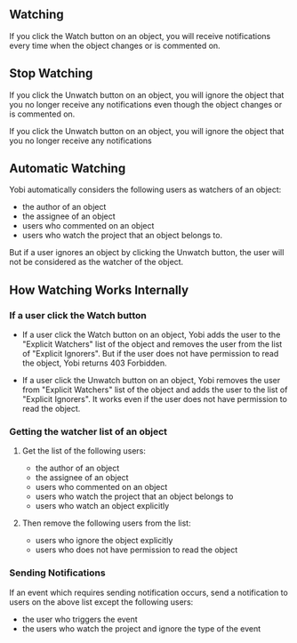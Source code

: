 Watching
--------

If you click the Watch button on an object, you will receive notifications
every time when the object changes or is commented on.

Stop Watching
-------------

If you click the Unwatch button on an object, you will ignore the object that
you no longer receive any notifications even though the object changes or is
commented on.

If you click the Unwatch button on an object, you will ignore the object that
you no longer receive any notifications

Automatic Watching
------------------

Yobi automatically considers the following users as watchers of an object:

* the author of an object
* the assignee of an object
* users who commented on an object
* users who watch the project that an object belongs to.

But if a user ignores an object by clicking the Unwatch button, the user will
not be considered as the watcher of the object.

How Watching Works Internally
-----------------------------

### If a user click the Watch button

* If a user click the Watch button on an object, Yobi adds the user to the
  "Explicit Watchers" list of the object and removes the user from the list of
  "Explicit Ignorers". But if the user does not have permission to read the
  object, Yobi returns 403 Forbidden.

* If a user click the Unwatch button on an object, Yobi removes the user from
  "Explicit Watchers" list of the object and adds the user to the list of
  "Explicit Ignorers". It works even if the user does not have permission to
  read the object.

### Getting the watcher list of an object

1. Get the list of the following users:
    * the author of an object
    * the assignee of an object
    * users who commented on an object
    * users who watch the project that an object belongs to
    * users who watch an object explicitly

2. Then remove the following users from the list:
    * users who ignore the object explicitly
    * users who does not have permission to read the object

### Sending Notifications

If an event which requires sending notification occurs, send a notification to
users on the above list except the following users:

* the user who triggers the event
* the users who watch the project and ignore the type of the event
